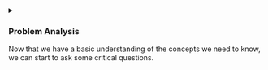 <details>
<summary>
<h3>

Problem Analysis
</h3>

Now that we have a basic understanding of the concepts we need to know, we can start to ask some critical questions.
</summary>
<p>

As a programmer we need to understand the problem that we are trying to solve. Here's a run through of the questions that pop up in my head.

1. What is the purpose of the auction?

> The purpose is to create a DApp that autonomously runs a safe and secure auction that allows users to buy and sell items.

2. What is the value of the NFT being auctioned?

> The value of the NFT is determined by the owner of the NFT.

3. What is the minimum bid?

> For simplicity, we can use the asset price as the minimum bid.

4. What is the duration of the auction?

> The duration of the auction can be fixed or can be determined by the deployer of the DApp.

5. How will the auction be conducted?

> The auction will be conducted by the DApp itself.

6. What is the NFT being auctioned?

> Again, for simplicity, we will limit the auctioned NFT's to images.

7. How many bidders are there?

> Ideally, we would love to have as many bidders as possible.

10. When is the auction over?

> The auction will be over when the auction duration has elapsed.

11. How will the auction be secured?

> The auction will be secured using Reach programming language.
</p>

These questions are pertinent to the development of an internal conversation. However, 
because we are developing a DApp, we can reframe the problem by limiting the questions 
to defining the data that we expect the DApp to handle:

<details>
<summary>
<h4>

Performing Data Analysis.
</h4>

Turning the information, we know to data.
</summary>
<p>
<ol>
<li>
<h5>

What information does the DApp need to track?
</h5>

- The NFT being auctioned.

- The NFT price.

- The NFT amount.

- The auction duration.

- The NFT owner.

- The last bid.

- The latest bid.

- Bidder Address.
</li>
<li>
<h5>

What information does the DApp need to display?
</h5>

Each participant in the auction will require the following information:

 - The NFT being auctioned.

 - The NFT price.

 - The NFT amount.

 - The auction duration.

 However, depending on the role of the participant, the auction may limit how much information each participant has access to.

 If the participant is an auctioneer, for example, they can access functions that only they have access to. Such as:

  - Adding a NFT to the contract.

  - Deciding when the auction will start.


  The bidder, on the other hand, does not need to know much. In fact, once a bidder joins the DApp, all they need to see is the highest bid price.
</li>
<li>
<h5>

How should the app handle user input?
</h5>

The DApp needs to differentiate private data and public data. Private data should only be accessible to a local computer while public data can be displayed
on the blockchain.
</li>

</ol>
</p>
</details>
<details>
<summary>
<h4>

Functional Requirements.
</h4>

In this section, we look at the functions provided by the Reach language that we can use to run the auction.
</summary>
<p>
<ol>
<li>
<h5>

How can we create a new DApp in Reach.
</h5>

We'll have to take a look at the Reach syntax to conform to the methods available to us?
</li>
<li>
<h5>

How will we send the NFT to the contract?
</h5>

To ensure that the DApp is truly decentralized, we'll need the deployer to forfeit ownership of the NFT until the 
auction is over.
</li>
<li>
<h5>

How can we publish the NFT being auctioned to the blockchain.
</h5>

We'll have to make the NFT information public to all participants.
</li>
<li>
<h5>

How can we allow a bidder to OPT-IN to the DApp.
</h5>

There has to be a frontend mechanism that allows the bidder to opt-in to the DApp
and place a bid.
</li>
<li>
<h5>

How will we perform transfers?
</h5>

Once the auction is done, we'll need to transfer the highest bid to the Auctioneer and the NFT to the winner.
</li>
</ol>
</p>
</details>
<details>
<summary>
<h4>

Consensus Mechanisms.
</h4>

We'll also need to look at what Reach offers when it comes to consensus.
</summary>
<p>

Reaching consensus means that all parties involved in a decision-making process agree on a course of action. This can be difficult to achieve, especially when there are multiple stakeholders with different interests and goals. However, consensus can be reached through careful deliberation and compromise.

<ol>
<li>
<h5>

How can we ensure that the auction is conducted in a safe and secure manner?
</h5>
</li>
<li>
<h5>

How can we secure data that is private?
</h5>
</li>
<li>
<h5>

How can we run an open auction on the blockchain?
</h5>
</li>
</ol>
</p>
</details>
</details>